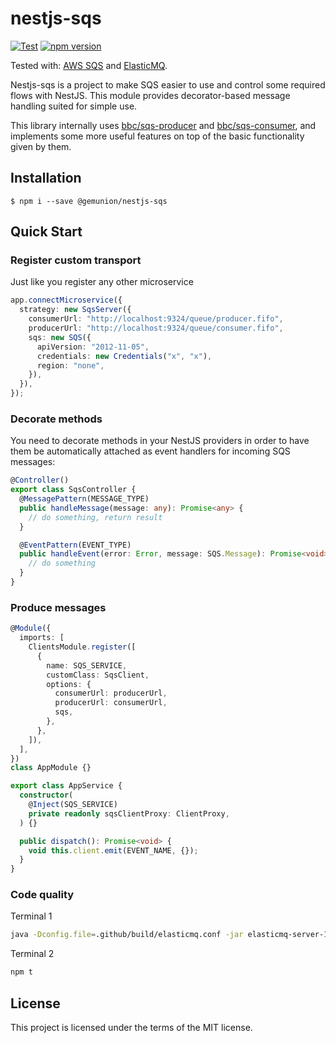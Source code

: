 # nestjs-sqs

[![Test](https://github.com/gemunion/nestjs-sqs/workflows/Test/badge.svg)](https://github.com/gemunion/nestjs-sqs/actions?query=workflow%3ATest)
[![npm version](https://badge.fury.io/js/%40gemunion%2Fnestjs-sqs.svg)](https://badge.fury.io/js/%40gemunion%2Fnestjs-sqs)

Tested with: [AWS SQS](https://aws.amazon.com/en/sqs/) and [ElasticMQ](https://github.com/softwaremill/elasticmq).

Nestjs-sqs is a project to make SQS easier to use and control some required flows with NestJS.
This module provides decorator-based message handling suited for simple use.

This library internally uses [bbc/sqs-producer](https://github.com/bbc/sqs-producer) and [bbc/sqs-consumer](https://github.com/bbc/sqs-consumer), and implements some more useful features on top of the basic functionality given by them.

## Installation

```shell script
$ npm i --save @gemunion/nestjs-sqs
```

## Quick Start

### Register custom transport

Just like you register any other microservice

```ts
app.connectMicroservice({
  strategy: new SqsServer({
    consumerUrl: "http://localhost:9324/queue/producer.fifo",
    producerUrl: "http://localhost:9324/queue/consumer.fifo",
    sqs: new SQS({
      apiVersion: "2012-11-05",
      credentials: new Credentials("x", "x"),
      region: "none",
    }),
  }),
});
```

### Decorate methods

You need to decorate methods in your NestJS providers in order to have them be automatically attached as event handlers for incoming SQS messages:

```ts
@Controller()
export class SqsController {
  @MessagePattern(MESSAGE_TYPE)
  public handleMessage(message: any): Promise<any> {
    // do something, return result
  }

  @EventPattern(EVENT_TYPE)
  public handleEvent(error: Error, message: SQS.Message): Promise<void> {
    // do something
  }
}
```

### Produce messages

```ts
@Module({
  imports: [
    ClientsModule.register([
      {
        name: SQS_SERVICE,
        customClass: SqsClient,
        options: {
          consumerUrl: producerUrl,
          producerUrl: consumerUrl,
          sqs,
        },
      },
    ]),
  ],
})
class AppModule {}

export class AppService {
  constructor(
    @Inject(SQS_SERVICE)
    private readonly sqsClientProxy: ClientProxy,
  ) {}

  public dispatch(): Promise<void> {
    void this.client.emit(EVENT_NAME, {});
  }
}
```

### Code quality

Terminal 1
```sh
java -Dconfig.file=.github/build/elasticmq.conf -jar elasticmq-server-1.2.0.jar
```

Terminal 2
```sh
npm t
```

## License

This project is licensed under the terms of the MIT license.
